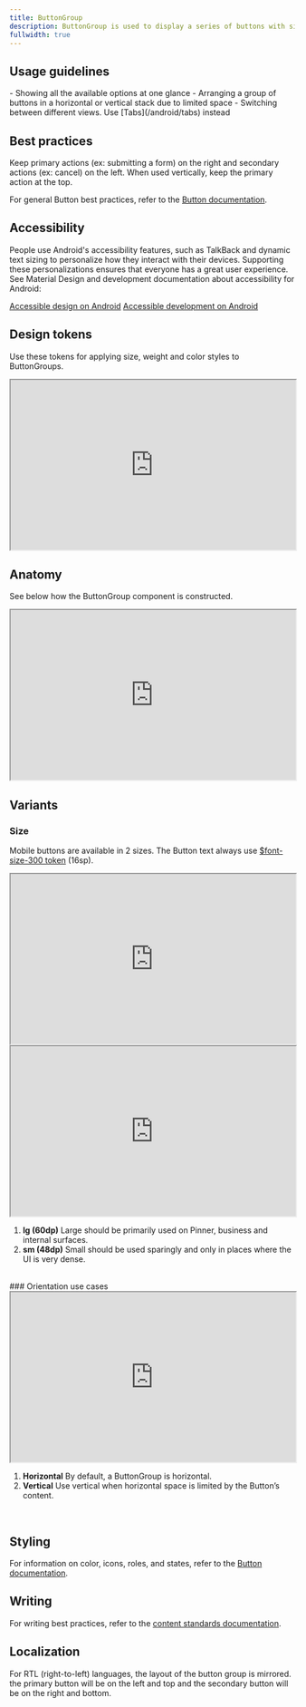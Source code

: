 ```yaml
---
title: ButtonGroup
description: ButtonGroup is used to display a series of buttons with similar actions. Use ButtonGroup to ensure consistent spacing and wrapping behavior.
fullwidth: true
---
```


<ImgContainer src="https://i.pinimg.com/originals/1c/fe/71/1cfe71a46c02a0215da0634c29acd2f1.png" alt="A set of two buttons side by side. The left button is secondary and the right button is primary. " />

## Usage guidelines

<TwoCol>
  <Group>
    <Do title="When to use" />
    - Showing all the available options at one glance
    - Arranging a group of buttons in a horizontal or vertical stack due to limited space
  </Group>
  <Group>
  <Dont title="When not to use" />
     - Switching between different views. Use [Tabs](/android/tabs) instead
  </Group>
</TwoCol>

## Best practices

Keep primary actions (ex: submitting a form) on the right and secondary actions (ex: cancel) on the left. When used vertically, keep the primary action at the top. 

For general Button best practices, refer to the [Button documentation](/android/button).

## Accessibility

People use Android's accessibility features, such as TalkBack and dynamic text sizing to personalize how they interact with their devices. Supporting these personalizations ensures that everyone has a great user experience. See Material Design and development documentation about accessibility for Android:

[Accessible design on Android](https://material.io/design/usability/accessibility.html#understanding-accessibility)
[Accessible development on Android](https://developer.android.com/guide/topics/ui/accessibility)

## Design tokens

Use these tokens for applying size, weight and color styles to ButtonGroups.
<br/>
<iframe style={{border:0}} width="100%" height="300" src="https://www.figma.com/embed?embed_host=share&url=https%3A%2F%2Fwww.figma.com%2Ffile%2FREw1COFYAktmVWrUBh3Ov8%2FGestalt-for-Android%3Ftype%3Ddesign%26node-id%3D8172%253A19117%26t%3DFuLEqHprSOBB2XwC-1" allowFullScreen></iframe>

## Anatomy

See below how the ButtonGroup component is constructed.
<br/>
<iframe style={{border:0}} width="100%" height="300" src="https://www.figma.com/embed?embed_host=share&url=https%3A%2F%2Fwww.figma.com%2Ffile%2FREw1COFYAktmVWrUBh3Ov8%2FGestalt-for-Android%3Ftype%3Ddesign%26node-id%3D8172%253A19266%26t%3DFuLEqHprSOBB2XwC-1" allowFullScreen></iframe>

## Variants

### Size

Mobile buttons are available in 2 sizes. The Button text always use [$font-size-300 token](/foundations/design_tokens#Font-size) (16sp).
<br/>

<iframe style={{border:0}} width="100%" height="300" src="https://www.figma.com/embed?embed_host=share&url=https%3A%2F%2Fwww.figma.com%2Ffile%2FREw1COFYAktmVWrUBh3Ov8%2FGestalt-for-Android%3Ftype%3Ddesign%26node-id%3D8763%253A19224%26t%3DFuLEqHprSOBB2XwC-1" allowFullScreen></iframe>

<br/>

<iframe style={{border:0}} width="100%" height="300" src="https://www.figma.com/embed?embed_host=share&url=https%3A%2F%2Fwww.figma.com%2Ffile%2FREw1COFYAktmVWrUBh3Ov8%2FGestalt-for-Android%3Ftype%3Ddesign%26node-id%3D8763%253A19084%26t%3DFuLEqHprSOBB2XwC-1" allowFullScreen></iframe>

1. **lg (60dp)**
   Large should be primarily used on Pinner, business and internal surfaces.
2. **sm (48dp)**
   Small should be used sparingly and only in places where the UI is very dense.

<br/>
### Orientation use cases

<iframe style={{border:0}} width="100%" height="300" src="https://www.figma.com/embed?embed_host=share&url=https%3A%2F%2Fwww.figma.com%2Ffile%2FREw1COFYAktmVWrUBh3Ov8%2FGestalt-for-Android%3Ftype%3Ddesign%26node-id%3D8767%253A18914%26t%3DFuLEqHprSOBB2XwC-1" allowFullScreen></iframe>

1. **Horizontal**
   By default, a ButtonGroup is horizontal.
2. **Vertical**
   Use vertical when horizontal space is limited by the Button’s content.

<br/>

## Styling

For information on color, icons, roles, and states, refer to the [Button documentation](/android/button).


## Writing

For writing best practices, refer to the [content standards documentation](/foundations/content_standards/ui_elements).


## Localization

For RTL (right-to-left) languages, the layout of the button group is mirrored. the primary button will be on the left and top and the secondary button will be on the right and bottom.

<br/>
<ImgContainer src="https://i.pinimg.com/originals/75/68/86/75688609a17a78159d513407a0a6df42.png" alt="Two sets of buttons, one vertically stacked and one horizontal. The button layout is localized for right-to-left languages. " />
